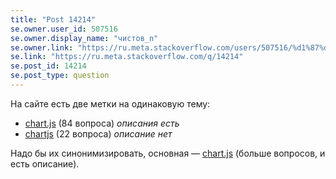 ```yaml
---
title: "Post 14214"
se.owner.user_id: 507516
se.owner.display_name: "чистов_n"
se.owner.link: "https://ru.meta.stackoverflow.com/users/507516/%d1%87%d0%b8%d1%81%d1%82%d0%be%d0%b2-n"
se.link: "https://ru.meta.stackoverflow.com/q/14214"
se.post_id: 14214
se.post_type: question
---
```

<p>На сайте есть две метки на одинаковую тему:</p>
<ul>
<li><a href="https://ru.stackoverflow.com/questions/tagged/chart.js" class="post-tag" title="показать вопросы с меткой [chart.js]" aria-label="показать вопросы с меткой [chart.js]" rel="tag" aria-labelledby="tag-chart.js-tooltip-container">chart.js</a> (84 вопроса) <em>описания есть</em></li>
<li><a href="https://ru.stackoverflow.com/questions/tagged/chartjs" class="post-tag" title="показать вопросы с меткой [chartjs]" aria-label="показать вопросы с меткой [chartjs]" rel="tag" aria-labelledby="tag-chartjs-tooltip-container">chartjs</a> (22 вопроса) <em>описание нет</em></li>
</ul>
<p>Надо бы их синонимизировать, основная — <a href="https://ru.stackoverflow.com/questions/tagged/chart.js" class="post-tag" title="показать вопросы с меткой [chart.js]" aria-label="показать вопросы с меткой [chart.js]" rel="tag" aria-labelledby="tag-chart.js-tooltip-container">chart.js</a> (больше вопросов, и есть описание).</p>

